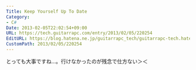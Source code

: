 ```yaml
---
Title: Keep Yourself Up To Date
Category:
- C#
Date: 2013-02-05T22:02:54+09:00
URL: https://tech.guitarrapc.com/entry/2013/02/05/220254
EditURL: https://blog.hatena.ne.jp/guitarrapc_tech/guitarrapc-tech.hatenablog.com/atom/entry/11696248318757675430
CustomPath: 2013/02/05/220254
---
```


とっても大事ですね…。行けなかったのが残念で仕方ない＞＜
